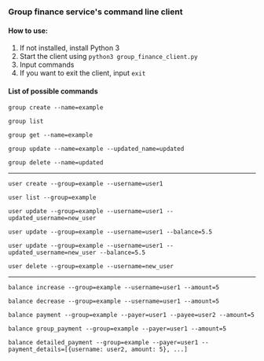 ### Group finance service's command line client

#### How to use:
1. If not installed, install Python 3
2. Start the client using `python3 group_finance_client.py`
3. Input commands
4. If you want to exit the client, input `exit`

#### List of possible commands
`group create --name=example`

`group list`

`group get --name=example`

`group update --name=example --updated_name=updated`

`group delete --name=updated`

---
`user create --group=example --username=user1`

`user list --group=example`

`user update --group=example --username=user1 --updated_username=new_user`

`user update --group=example --username=user1 --balance=5.5`

`user update --group=example --username=user1 --updated_username=new_user --balance=5.5`

`user delete --group=example --username=new_user`

---
`balance increase --group=example --username=user1 --amount=5`

`balance decrease --group=example --username=user1 --amount=5`

`balance payment --group=example --payer=user1 --payee=user2 --amount=5`

`balance group_payment --group=example --payer=user1 --amount=5`

`balance detailed_payment --group=example --payer=user1 --payment_details=[{username: user2, amount: 5}, ...]`